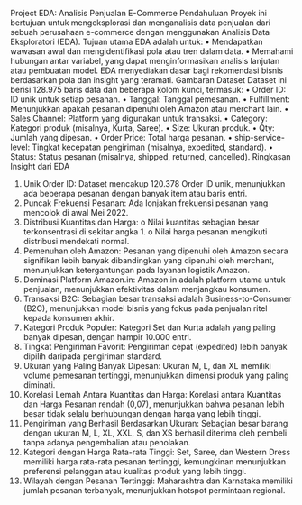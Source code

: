 Project EDA: Analisis Penjualan E-Commerce
Pendahuluan
Proyek ini bertujuan untuk mengeksplorasi dan menganalisis data penjualan dari sebuah perusahaan e-commerce dengan menggunakan Analisis Data Eksploratori (EDA). Tujuan utama EDA adalah untuk:
•	Mendapatkan wawasan awal dan mengidentifikasi pola atau tren dalam data.
•	Memahami hubungan antar variabel, yang dapat menginformasikan analisis lanjutan atau pembuatan model.
EDA menyediakan dasar bagi rekomendasi bisnis berdasarkan pola dan insight yang teramati.
Gambaran Dataset
Dataset ini berisi 128.975 baris data dan beberapa kolom kunci, termasuk:
•	Order ID: ID unik untuk setiap pesanan.
•	Tanggal: Tanggal pemesanan.
•	Fulfillment: Menunjukkan apakah pesanan dipenuhi oleh Amazon atau merchant lain.
•	Sales Channel: Platform yang digunakan untuk transaksi.
•	Category: Kategori produk (misalnya, Kurta, Saree).
•	Size: Ukuran produk.
•	Qty: Jumlah yang dipesan.
•	Order Price: Total harga pesanan.
•	ship-service-level: Tingkat kecepatan pengiriman (misalnya, expedited, standard).
•	Status: Status pesanan (misalnya, shipped, returned, cancelled).
Ringkasan Insight dari EDA
1.	Unik Order ID: Dataset mencakup 120.378 Order ID unik, menunjukkan ada beberapa pesanan dengan banyak item atau baris entri.
2.	Puncak Frekuensi Pesanan: Ada lonjakan frekuensi pesanan yang mencolok di awal Mei 2022.
3.	Distribusi Kuantitas dan Harga:
o	Nilai kuantitas sebagian besar terkonsentrasi di sekitar angka 1.
o	Nilai harga pesanan mengikuti distribusi mendekati normal.
4.	Pemenuhan oleh Amazon: Pesanan yang dipenuhi oleh Amazon secara signifikan lebih banyak dibandingkan yang dipenuhi oleh merchant, menunjukkan ketergantungan pada layanan logistik Amazon.
5.	Dominasi Platform Amazon.in: Amazon.in adalah platform utama untuk penjualan, menunjukkan efektivitas dalam menjangkau konsumen.
6.	Transaksi B2C: Sebagian besar transaksi adalah Business-to-Consumer (B2C), menunjukkan model bisnis yang fokus pada penjualan ritel kepada konsumen akhir.
7.	Kategori Produk Populer: Kategori Set dan Kurta adalah yang paling banyak dipesan, dengan hampir 10.000 entri.
8.	Tingkat Pengiriman Favorit: Pengiriman cepat (expedited) lebih banyak dipilih daripada pengiriman standard.
9.	Ukuran yang Paling Banyak Dipesan: Ukuran M, L, dan XL memiliki volume pemesanan tertinggi, menunjukkan dimensi produk yang paling diminati.
10.	Korelasi Lemah Antara Kuantitas dan Harga: Korelasi antara Kuantitas dan Harga Pesanan rendah (0,07), menunjukkan bahwa pesanan lebih besar tidak selalu berhubungan dengan harga yang lebih tinggi.
11.	Pengiriman yang Berhasil Berdasarkan Ukuran: Sebagian besar barang dengan ukuran M, L, XL, XXL, S, dan XS berhasil diterima oleh pembeli tanpa adanya pengembalian atau penolakan.
12.	Kategori dengan Harga Rata-rata Tinggi: Set, Saree, dan Western Dress memiliki harga rata-rata pesanan tertinggi, kemungkinan menunjukkan preferensi pelanggan atau kualitas produk yang lebih tinggi.
13.	Wilayah dengan Pesanan Tertinggi: Maharashtra dan Karnataka memiliki jumlah pesanan terbanyak, menunjukkan hotspot permintaan regional.

